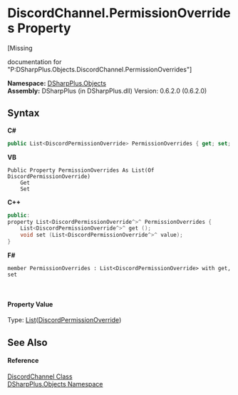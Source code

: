 # DiscordChannel.PermissionOverrides Property 
 

\[Missing <summary> documentation for "P:DSharpPlus.Objects.DiscordChannel.PermissionOverrides"\]

**Namespace:**&nbsp;<a href="b70db947-75ff-488f-5245-350c6ca1e522">DSharpPlus.Objects</a><br />**Assembly:**&nbsp;DSharpPlus (in DSharpPlus.dll) Version: 0.6.2.0 (0.6.2.0)

## Syntax

**C#**<br />
``` C#
public List<DiscordPermissionOverride> PermissionOverrides { get; set; }
```

**VB**<br />
``` VB
Public Property PermissionOverrides As List(Of DiscordPermissionOverride)
	Get
	Set
```

**C++**<br />
``` C++
public:
property List<DiscordPermissionOverride^>^ PermissionOverrides {
	List<DiscordPermissionOverride^>^ get ();
	void set (List<DiscordPermissionOverride^>^ value);
}
```

**F#**<br />
``` F#
member PermissionOverrides : List<DiscordPermissionOverride> with get, set

```

<br />

#### Property Value
Type: <a href="http://msdn2.microsoft.com/en-us/library/6sh2ey19" target="_blank">List</a>(<a href="c1796aef-a014-ad1d-88c1-61e4c5b82970">DiscordPermissionOverride</a>)

## See Also


#### Reference
<a href="44f2ec35-aa98-9c68-225e-7c35b7ee1739">DiscordChannel Class</a><br /><a href="b70db947-75ff-488f-5245-350c6ca1e522">DSharpPlus.Objects Namespace</a><br />